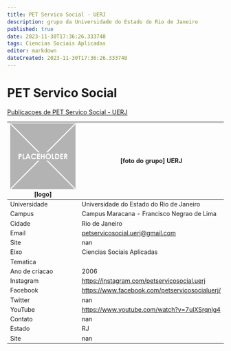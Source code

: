```yaml
---
title: PET Servico Social - UERJ
description: grupo da Universidade do Estado do Rio de Janeiro
published: true
date: 2023-11-30T17:36:26.333748
tags: Ciencias Sociais Aplicadas
editor: markdown
dateCreated: 2023-11-30T17:36:26.333748
---
```


# PET Servico Social

[Publicacoes de PET Servico Social - UERJ](/atividade/227PETServicoSocialUERJ/feed.md)

| ![placeholder.png](/placeholder.png) [logo] | [foto do grupo] UERJ         |
| ------------------------------------------- | ------------------------------------------------- |
| Universidade                                | Universidade do Estado do Rio de Janeiro      |
| Campus                                      | Campus Maracana - Francisco Negrao de Lima            |
| Cidade                                      | Rio de Janeiro             |
| Email                                       | petservicosocial.uerj@gmail.com             |
| Site                                        | nan              |
| Eixo                                        | Ciencias Sociais Aplicadas              |
| Tematica                                    |           |
| Ano de criacao                              | 2006        |
| Instagram                                   | https://instagram.com/petservicosocial.uerj         |
| Facebook                                    | https://www.facebook.com/petservicosocialuerj/          |
| Twitter                                     | nan           |
| YouTube                                     | https://www.youtube.com/watch?v=7ulXSrqnlg4           |
| Contato                                     | nan         |
| Estado                                      |  RJ            |
| Site                                        | nan |
